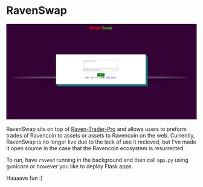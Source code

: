 # RavenSwap

![image](https://github.com/JonPizza/ravenswap/blob/master/ravenswaaa.png?raw=true)

RavenSwap sits on top of [Raven-Trader-Pro](https://github.com/ben-abraham/raven-trader-pro) and allows users to preform trades of Ravencoin to assets or assets to Ravencoin on the web. Currently, RavenSwap is no longer live due to the lack of use it recieved, but I've made it open source in the case that the Ravencoin ecosystem is resurrected. 

To run, have `ravend` running in the background and then call `app.py` using gunicorn or however you like to deploy Flask apps. 

Haaaave fun :)
